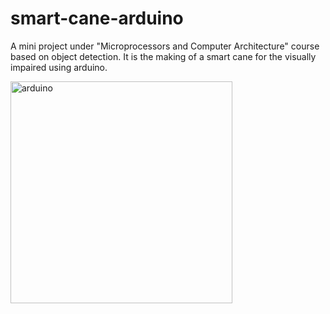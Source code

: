 # smart-cane-arduino
A mini project under "Microprocessors and Computer Architecture" course based on object detection. It is the making of a smart cane for the visually impaired using arduino. 

<img width="355" alt="arduino" src="https://github.com/vaishnavirbhat26/smart-cane-arduino/assets/112920991/43dea513-438b-41a9-bd09-88c76e31d306">
